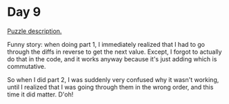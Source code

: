 # Day 9

[Puzzle description.](https://adventofcode.com/2023/day/9)

Funny story: when doing part 1, I immediately realized that I had to go through the diffs in reverse
to get the next value. Except, I forgot to actually do that in the code, and it works anyway because
it's just adding which is commutative.

So when I did part 2, I was suddenly very confused why it wasn't working, until I realized that I
was going through them in the wrong order, and this time it did matter. D'oh!
